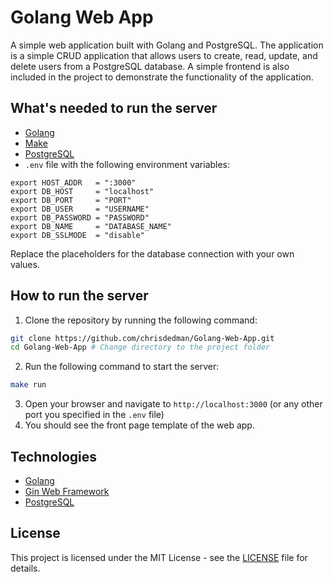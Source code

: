 # Golang Web App
A simple web application built with Golang and PostgreSQL. The application is a simple CRUD application that allows users to create, read, update, and delete users from a PostgreSQL database.
A simple frontend is also included in the project to demonstrate the functionality of the application.

## What's needed to run the server
- [Golang](https://golang.org/)
- [Make](https://www.gnu.org/software/make/)
- [PostgreSQL](https://www.postgresql.org/)
- ``.env`` file with the following environment variables:
```text
export HOST_ADDR   = ":3000"
export DB_HOST     = "localhost"
export DB_PORT     = "PORT"
export DB_USER     = "USERNAME"
export DB_PASSWORD = "PASSWORD"
export DB_NAME     = "DATABASE_NAME"
export DB_SSLMODE  = "disable"
```
Replace the placeholders for the database connection with your own values.

## How to run the server
1. Clone the repository by running the following command:
```bash
git clone https://github.com/chrisdedman/Golang-Web-App.git
cd Golang-Web-App # Change directory to the project folder
```
2. Run the following command to start the server:
```bash
make run
```
3. Open your browser and navigate to `http://localhost:3000` (or any other port you specified in the `.env` file)
4. You should see the front page template of the web app.

## Technologies
- [Golang](https://golang.org/)
- [Gin Web Framework](https://pkg.go.dev/github.com/gin-gonic/gin#section-readme)
- [PostgreSQL](https://www.postgresql.org/)

## License
This project is licensed under the MIT License - see the [LICENSE](LICENSE) file for details.
